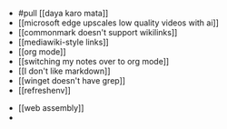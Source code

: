 - #pull [[daya karo mata]]
- [[microsoft edge upscales low quality videos with ai]]
- [[commonmark doesn't support wikilinks]]
- [[mediawiki-style links]]
- [[org mode]]
- [[switching my notes over to org mode]]
- [[I don't like markdown]]
- [[winget doesn't have grep]]
- [[refreshenv]]
* [[web assembly]]
*